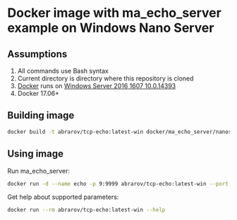 # Docker image with ma_echo_server example on Windows Nano Server

## Assumptions

1. All commands use Bash syntax
1. Current directory is directory where this repository is cloned
1. [Docker](https://docs.microsoft.com/en-us/virtualization/windowscontainers/deploy-containers/deploy-containers-on-server) runs on [Windows Server 2016 1607 10.0.14393](https://docs.microsoft.com/en-us/windows-server/get-started/windows-server-release-info)
1. Docker 17.06+

## Building image

```bash
docker build -t abrarov/tcp-echo:latest-win docker/ma_echo_server/nanoserver
```

## Using image

Run ma_echo_server:

```bash
docker run -d --name echo -p 9:9999 abrarov/tcp-echo:latest-win --port 9999 --inactivity-timeout 300
```

Get help about supported parameters:

```bash
docker run --rm abrarov/tcp-echo:latest-win --help
```
